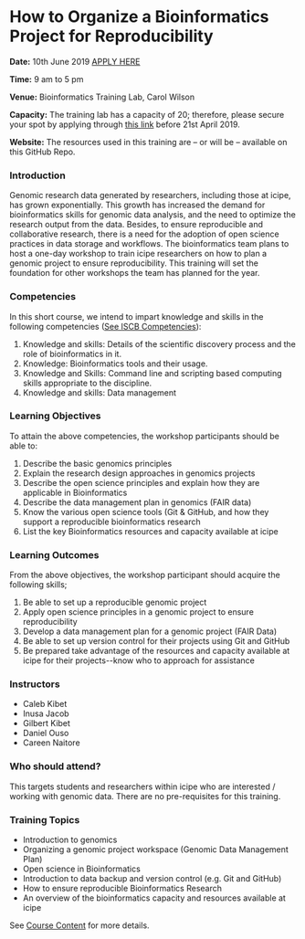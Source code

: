 # How to Organize a Bioinformatics Project for Reproducibility

**Date:** 10th June 2019 [APPLY HERE](https://redcap.icipe.org/surveys/?s=3MANLDN8KD)

**Time:** 9 am to 5 pm

**Venue:** Bioinformatics Training Lab, Carol Wilson

**Capacity:** The training lab has a capacity of 20; therefore, please secure your spot by applying through [this link](https://redcap.icipe.org/surveys/?s=3MANLDN8KD) before 21st April 2019. 

**Website:** The resources used in this training are – or will be – available on this GitHub Repo.

### Introduction
Genomic research data generated by researchers, including those at icipe, has grown exponentially. This growth has increased the demand for bioinformatics skills for genomic data analysis, and the need to optimize the research output from the data. Besides, to ensure reproducible and collaborative research, there is a need for the adoption of open science practices in data storage and workflows. The bioinformatics team plans to host a one-day workshop to train icipe researchers on how to plan a genomic project to ensure reproducibility. This training will set the foundation for other workshops the team has planned for the year.

### Competencies
In this short course, we intend to impart knowledge and skills in the following competencies ([See ISCB Competencies](https://journals.plos.org/ploscompbiol/article?id=10.1371/journal.pcbi.1005772)):
1. Knowledge and skills: Details of the scientific discovery process and the role of bioinformatics in it.
2. Knowledge: Bioinformatics tools and their usage.
3. Knowledge and Skills: Command line and scripting based computing skills appropriate to the discipline.
4. Knowledge and skills: Data management

### Learning Objectives
To attain the above competencies, the workshop participants should be able to:
1. Describe the basic genomics principles
2. Explain the research design approaches in genomics projects
3. Describe the open science principles and explain how they are applicable in Bioinformatics
4. Describe the data management plan in genomics (FAIR data)
5. Know the various open science tools (Git & GitHub, and how they support a reproducible bioinformatics research
6. List the key Bioinformatics resources and capacity available at icipe


### Learning Outcomes
From the above objectives, the workshop participant should acquire the following skills;
1. Be able to set up a reproducible genomic project
2. Apply open science principles in a genomic project to ensure reproducibility
3. Develop a data management plan for a genomic project (FAIR Data)
4. Be able to set up version control for their projects using Git and GitHub
5. Be prepared take advantage of the resources and capacity available at icipe for their projects--know who to approach for assistance

### Instructors
- Caleb Kibet
- Inusa Jacob
- Gilbert Kibet
- Daniel Ouso
- Careen Naitore

### Who should attend?

This targets students and researchers within icipe who are interested / working with genomic data. There are no pre-requisites for this training. 

### Training Topics
- Introduction to genomics
- Organizing a genomic project workspace (Genomic Data Management Plan)
- Open science in Bioinformatics
- Introduction to data backup and version control (e.g. Git and GitHub)
- How to ensure reproducible Bioinformatics Research
- An overview of the bioinformatics capacity and resources available at icipe

See [Course Content](CourseContent.md) for more details. 
